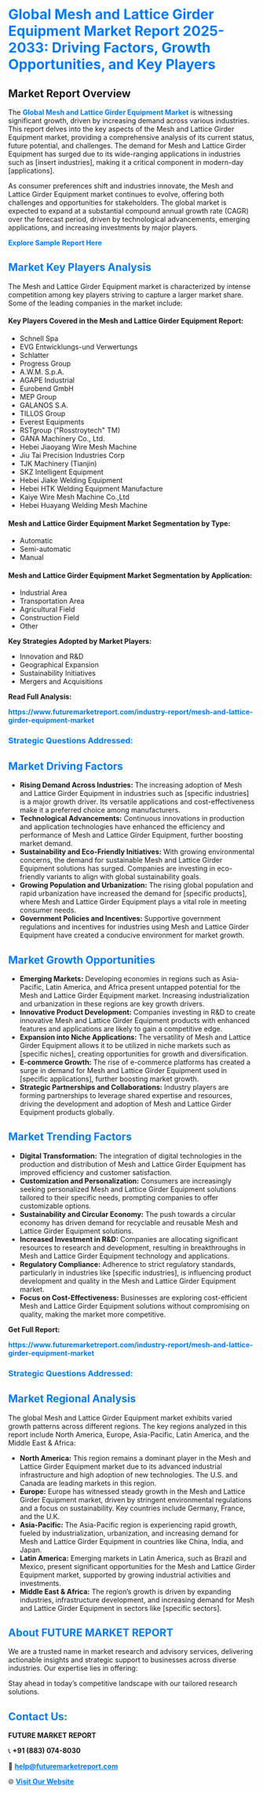 <h1 style="color: #007BFF;">Global Mesh and Lattice Girder Equipment Market Report 2025-2033: Driving Factors, Growth Opportunities, and Key Players</h1>

<section id="overview">
<h2>Market Report Overview</h2>
<p>The <a href="https://www.futuremarketreport.com/industry-report/mesh-and-lattice-girder-equipment-market" style="color: #007BFF; text-decoration: none;"><strong>Global Mesh and Lattice Girder Equipment Market</strong></a> is witnessing significant growth, driven by increasing demand across various industries. This report delves into the key aspects of the Mesh and Lattice Girder Equipment market, providing a comprehensive analysis of its current status, future potential, and challenges. The demand for Mesh and Lattice Girder Equipment has surged due to its wide-ranging applications in industries such as [insert industries], making it a critical component in modern-day [applications].</p>
<p>As consumer preferences shift and industries innovate, the Mesh and Lattice Girder Equipment market continues to evolve, offering both challenges and opportunities for stakeholders. The global market is expected to expand at a substantial compound annual growth rate (CAGR) over the forecast period, driven by technological advancements, emerging applications, and increasing investments by major players.</p>
</section>

<section id="overview">
<p><a href="https://www.futuremarketreport.com/request-sample/reportId=35025" style="color: #007BFF; text-decoration: none;"><strong>Explore Sample Report Here</strong></a></p>
</section>

<section id="key-players">
<h2 style="color: #007BFF;">Market Key Players Analysis</h2>
<p>The Mesh and Lattice Girder Equipment market is characterized by intense competition among key players striving to capture a larger market share. Some of the leading companies in the market include:</p>
<h4>Key Players Covered in the Mesh and Lattice Girder Equipment Report:</h4>
<ul><li>Schnell Spa</li><li>EVG Entwicklungs-und Verwertungs</li><li>Schlatter</li><li>Progress Group</li><li>A.W.M. S.p.A.</li><li>AGAPE Industrial</li><li>Eurobend GmbH</li><li>MEP Group</li><li>GALANOS S.A.</li><li>TILLOS Group</li><li>Everest Equipments</li><li>RSTgroup (&quot;Rosstroytech&quot; TM)</li><li>GANA Machinery Co., Ltd.</li><li>Hebei Jiaoyang Wire Mesh Machine</li><li>Jiu Tai Precision Industries Corp</li><li>TJK Machinery (Tianjin)</li><li>SKZ Intelligent Equipment</li><li>Hebei Jiake Welding Equipment</li><li>Hebei HTK Welding Equipment Manufacture</li><li>Kaiye Wire Mesh Machine Co.,Ltd</li><li>Hebei Huayang Welding Mesh Machine</li></ul>
<h4>Mesh and Lattice Girder Equipment Market Segmentation by Type:</h4>
<ul><li>Automatic</li><li>Semi-automatic</li><li>Manual</li></ul>

<h4>Mesh and Lattice Girder Equipment Market Segmentation by Application:</h4>
<ul><li>Industrial Area</li><li>Transportation Area</li><li>Agricultural Field</li><li>Construction Field</li><li>Other</li></ul>
<p><strong>Key Strategies Adopted by Market Players:</strong></p>
<ul>
<li>Innovation and R&D</li>
<li>Geographical Expansion</li>
<li>Sustainability Initiatives</li>
<li>Mergers and Acquisitions</li>
</ul>
</section>

<section>
<p><strong>Read Full Analysis: </strong></p><a href="https://www.futuremarketreport.com/industry-report/mesh-and-lattice-girder-equipment-market" style="color: #007BFF; text-decoration: none;"><strong>https://www.futuremarketreport.com/industry-report/mesh-and-lattice-girder-equipment-market</strong></a>
<h3 style="color: #007BFF;">Strategic Questions Addressed:</h3>
</section>

<section id="driving-factors">
<h2 style="color: #007BFF;">Market Driving Factors</h2>
<ul>
<li><strong>Rising Demand Across Industries:</strong> The increasing adoption of Mesh and Lattice Girder Equipment in industries such as [specific industries] is a major growth driver. Its versatile applications and cost-effectiveness make it a preferred choice among manufacturers.</li>
<li><strong>Technological Advancements:</strong> Continuous innovations in production and application technologies have enhanced the efficiency and performance of Mesh and Lattice Girder Equipment, further boosting market demand.</li>
<li><strong>Sustainability and Eco-Friendly Initiatives:</strong> With growing environmental concerns, the demand for sustainable Mesh and Lattice Girder Equipment solutions has surged. Companies are investing in eco-friendly variants to align with global sustainability goals.</li>
<li><strong>Growing Population and Urbanization:</strong> The rising global population and rapid urbanization have increased the demand for [specific products], where Mesh and Lattice Girder Equipment plays a vital role in meeting consumer needs.</li>
<li><strong>Government Policies and Incentives:</strong> Supportive government regulations and incentives for industries using Mesh and Lattice Girder Equipment have created a conducive environment for market growth.</li>
</ul>
</section>

<section id="growth-opportunities">
<h2 style="color: #007BFF;">Market Growth Opportunities</h2>
<ul>
<li><strong>Emerging Markets:</strong> Developing economies in regions such as Asia-Pacific, Latin America, and Africa present untapped potential for the Mesh and Lattice Girder Equipment market. Increasing industrialization and urbanization in these regions are key growth drivers.</li>
<li><strong>Innovative Product Development:</strong> Companies investing in R&D to create innovative Mesh and Lattice Girder Equipment products with enhanced features and applications are likely to gain a competitive edge.</li>
<li><strong>Expansion into Niche Applications:</strong> The versatility of Mesh and Lattice Girder Equipment allows it to be utilized in niche markets such as [specific niches], creating opportunities for growth and diversification.</li>
<li><strong>E-commerce Growth:</strong> The rise of e-commerce platforms has created a surge in demand for Mesh and Lattice Girder Equipment used in [specific applications], further boosting market growth.</li>
<li><strong>Strategic Partnerships and Collaborations:</strong> Industry players are forming partnerships to leverage shared expertise and resources, driving the development and adoption of Mesh and Lattice Girder Equipment products globally.</li>
</ul>
</section>

<section id="trending-factors">
<h2 style="color: #007BFF;">Market Trending Factors</h2>
<ul>
<li><strong>Digital Transformation:</strong> The integration of digital technologies in the production and distribution of Mesh and Lattice Girder Equipment has improved efficiency and customer satisfaction.</li>
<li><strong>Customization and Personalization:</strong> Consumers are increasingly seeking personalized Mesh and Lattice Girder Equipment solutions tailored to their specific needs, prompting companies to offer customizable options.</li>
<li><strong>Sustainability and Circular Economy:</strong> The push towards a circular economy has driven demand for recyclable and reusable Mesh and Lattice Girder Equipment solutions.</li>
<li><strong>Increased Investment in R&D:</strong> Companies are allocating significant resources to research and development, resulting in breakthroughs in Mesh and Lattice Girder Equipment technology and applications.</li>
<li><strong>Regulatory Compliance:</strong> Adherence to strict regulatory standards, particularly in industries like [specific industries], is influencing product development and quality in the Mesh and Lattice Girder Equipment market.</li>
<li><strong>Focus on Cost-Effectiveness:</strong> Businesses are exploring cost-efficient Mesh and Lattice Girder Equipment solutions without compromising on quality, making the market more competitive.</li>
</ul>
</section>

<section>
<p><strong>Get Full Report: </strong></p><a href="https://www.futuremarketreport.com/industry-report/mesh-and-lattice-girder-equipment-market" style="color: #007BFF; text-decoration: none;"><strong>https://www.futuremarketreport.com/industry-report/mesh-and-lattice-girder-equipment-market</strong></a>
<h3 style="color: #007BFF;">Strategic Questions Addressed:</h3>
</section>


<section id="regional-analysis">
<h2 style="color: #007BFF;">Market Regional Analysis</h2>
<p>The global Mesh and Lattice Girder Equipment market exhibits varied growth patterns across different regions. The key regions analyzed in this report include North America, Europe, Asia-Pacific, Latin America, and the Middle East & Africa:</p>
<ul>
<li><strong>North America:</strong> This region remains a dominant player in the Mesh and Lattice Girder Equipment market due to its advanced industrial infrastructure and high adoption of new technologies. The U.S. and Canada are leading markets in this region.</li>
<li><strong>Europe:</strong> Europe has witnessed steady growth in the Mesh and Lattice Girder Equipment market, driven by stringent environmental regulations and a focus on sustainability. Key countries include Germany, France, and the U.K.</li>
<li><strong>Asia-Pacific:</strong> The Asia-Pacific region is experiencing rapid growth, fueled by industrialization, urbanization, and increasing demand for Mesh and Lattice Girder Equipment in countries like China, India, and Japan.</li>
<li><strong>Latin America:</strong> Emerging markets in Latin America, such as Brazil and Mexico, present significant opportunities for the Mesh and Lattice Girder Equipment market, supported by growing industrial activities and investments.</li>
<li><strong>Middle East & Africa:</strong> The region’s growth is driven by expanding industries, infrastructure development, and increasing demand for Mesh and Lattice Girder Equipment in sectors like [specific sectors].</li>
</ul>
</section>

<footer>
<h2 style="color: #007BFF;">About FUTURE MARKET REPORT</h2>
<p>We are a trusted name in market research and advisory services, delivering actionable insights and strategic support to businesses across diverse industries. Our expertise lies in offering:</p>

<p>Stay ahead in today’s competitive landscape with our tailored research solutions.</p>

<h2 style="color: #007BFF;">Contact Us:</h2>
<p><strong>FUTURE MARKET REPORT</strong></p>
<p>📞 <strong>+91 (883) 074-8030</strong></p>
<p>📧 <strong><a href="mailto:help@futuremarketreport.com" style="color: #007BFF;">help@futuremarketreport.com</a></strong></p>
<p>🌐 <strong><a href="https://www.futuremarketreport.com/" style="color: #007BFF;">Visit Our Website</a></strong></p>
</footer>
